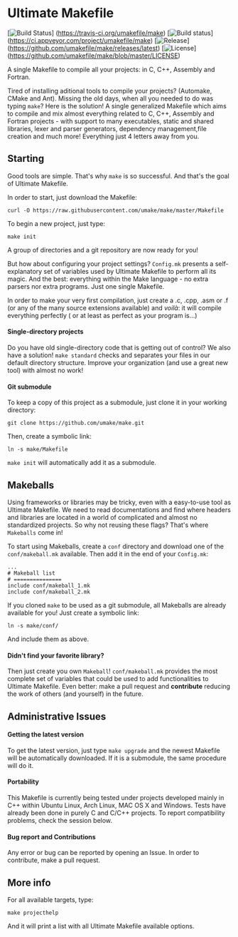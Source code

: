 Ultimate Makefile
==================

[![Build Status](https://img.shields.io/travis/umakefile/make/master.svg)]
                (https://travis-ci.org/umakefile/make)
[![Build status](https://ci.appveyor.com/api/projects/status/github/umakefile/make?branch=master&svg=true)]
                (https://ci.appveyor.com/project/umakefile/make)
[![Release](https://img.shields.io/github/tag/umakefile/make.svg)]
           (https://github.com/umakefile/make/releases/latest)
[![License](https://img.shields.io/github/license/umakefile/make.svg)]
           (https://github.com/umakefile/make/blob/master/LICENSE)

A single Makefile to compile all your projects: in C, C++, Assembly
and Fortran.

Tired of installing aditional tools to compile your projects? (Automake,
CMake and Ant). Missing the old days, when all you needed to do was typing
`make`? Here is the solution! A single generalized Makefile which aims to
compile and mix almost everything related to C, C++, Assembly and Fortran
projects - with support to many executables, static and shared libraries,
lexer and parser generators, dependency management,file creation and much
more! Everything just 4 letters away from you.

## Starting ##

Good tools are simple. That's why `make` is so successful. And
that's the goal of Ultimate Makefile.

In order to start, just download the Makefile:

    curl -O https://raw.githubusercontent.com/umake/make/master/Makefile

To begin a new project, just type:

    make init

A group of directories and a git repository are now ready for you!

But how about configuring your project settings? `Config.mk` presents a
self-explanatory set of variables used by Ultimate Makefile to perform all
its magic. And the best: everything within the Make language - no 
extra parsers nor extra programs. Just one single Makefile.

In order to make your very first compilation, just create a .c, .cpp,
.asm or .f (or any of the many source extensions available) and *voilà*:
it will compile everything perfectly ( or at least as perfect as your
program is...)

#### Single-directory projects ####

Do you have old single-directory code that is getting out of control? 
We also have a solution! `make standard` checks and separates your
files in our default directory structure. Improve your organization
(and use a great new tool) with almost no work!

#### Git submodule ####

To keep a copy of this project as a submodule, just clone it in your
working directory:

    git clone https://github.com/umake/make.git

Then, create a symbolic link:

    ln -s make/Makefile

`make init` will automatically add it as a submodule.

## Makeballs ##

Using frameworks or libraries may be tricky, even with a easy-to-use
tool as Ultimate Makefile. We need to read documentations and find where
headers and libraries are located in a world of complicated and almost no
standardized projects. So why not reusing these flags? That's where `Makeballs`
come in!


To start using Makeballs, create a `conf` directory and download one
of the `conf/makeball.mk` available. Then add it in the end of your
`Config.mk`:

```make
...
# Makeball list
# ===============
include conf/makeball_1.mk
include conf/makeball_2.mk
```

If you cloned `make` to be used as a git submodule, all Makeballs are 
already available for you! Just create a symbolic link:

    ln -s make/conf/

And include them as above.

#### Didn't find your favorite library? ####

Then just create you own `Makeball`! `conf/makeball.mk` provides the
most complete set of variables that could be used to add functionalities
to Ultimate Makefile. Even better: make a pull request and **contribute**
reducing the work of others (and yourself) in the future.

## Administrative Issues ##

#### Getting the latest version ####

To get the latest version, just type `make upgrade` and the newest 
Makefile will be automatically downloaded. If it is a submodule,
the same procedure will do it.

#### Portability ####

This Makefile is currently being tested under projects developed mainly
in C++ within Ubuntu Linux, Arch Linux, MAC OS X and Windows. Tests have already
been done in purely C and C/C++ projects. To report compatibility
problems, check the session below.

#### Bug report and Contributions ####

Any error or bug can be reported by opening an Issue. In order to 
contribute, make a pull request.

## More info ##

For all available targets, type:

    make projecthelp

And it will print a list with all Ultimate Makefile available options.
